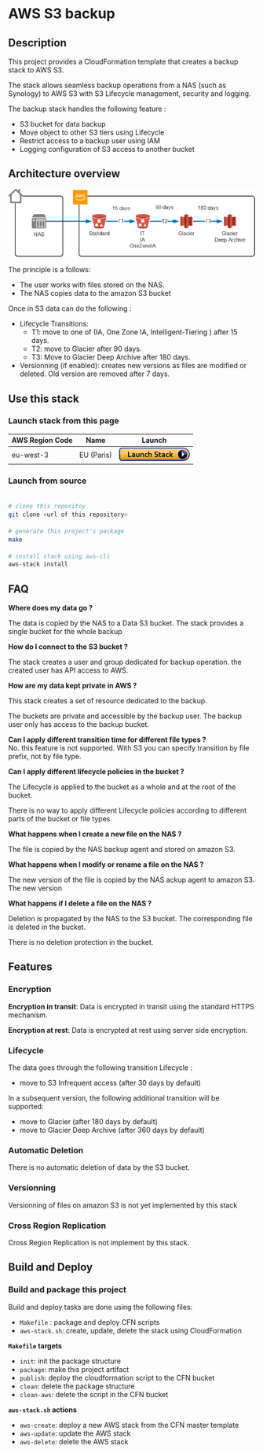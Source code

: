 # AWS S3 backup

## Description

This project provides a CloudFormation template that creates a backup stack to AWS S3.

The stack allows seamless backup operations from a NAS (such as Synology) to AWS S3 with S3 Lifecycle management, security and logging.

The backup stack handles the following feature :

* S3 bucket for data backup
* Move object to other S3 tiers using Lifecycle
* Restrict access to a backup user using IAM
* Logging configuration of S3 access to another bucket


## Architecture overview

![architecture-overview](images/architecture-overview.png)

The principle is a follows:
  * The user works with files stored on the NAS.
  * The NAS copies data to the amazon S3 bucket

Once in S3 data can do the following :
  * Lifecycle Transitions:
    * T1: move to one of (IA, One Zone IA, Intelligent-Tiering ) after 15 days.
    * T2: move to Glacier after 90 days.
    * T3: Move to Glacier Deep Archive after 180 days.
  * Versionning (if enabled): creates new versions as files are modified or deleted. Old version are removed after 7 days.


## Use this stack

### Launch stack from this page

| AWS Region Code | Name | Launch |
| --- | --- | ---
| eu-west-3   | EU (Paris)   | [![cloudformation-launch-stack](images/cloudformation-launch-stack.png)](https://console.aws.amazon.com/cloudformation/home?region=eu-west-3#/stacks/new?stackName=s3-backup-stack&templateURL=https://fbarmes-cfn-public.s3.eu-west-3.amazonaws.com/aws-s3-backup/master.yml)


### Launch from source

```bash

# clone this repositoy
git clone <url of this repository>

# generate this project's package
make

# install stack using aws-cli
aws-stack install
```

## FAQ

**Where does my data go  ?**

The data is copied by the NAS to a Data S3 bucket. The stack provides a single bucket for the whole backup

**How do I connect to the S3 bucket ?**

The stack creates a user and group dedicated for backup operation. the created user has API access to AWS.

**How are my data kept private in AWS ?**

This stack creates a set of resource dedicated to the backup.

The buckets are private and accessible by the backup user. The backup user only has access to the backup bucket.

**Can I apply different transition time for different file types ?**  
No. this feature is not supported. With S3 you can specify transition by file prefix, not by file type.


**Can I apply different lifecycle policies in the bucket ?**

The Lifecycle is applied to the bucket as a whole and at the root of the bucket.

There is no way to apply different Lifecycle policies according to different parts of the bucket or file types.

**What happens when I create a new file on the NAS ?**

The file is copied by the NAS backup agent and stored on amazon S3.

**What happens when I modify or rename a file on the NAS ?**

The new version of the file is copied by the NAS ackup agent to amazon S3. The new version

**What happens if I delete a file on the NAS ?**

Deletion is propagated by the NAS to the S3 bucket. The corresponding file is deleted in the bucket.

There is no deletion protection in the bucket.




## Features

### Encryption

**Encryption in transit**: Data is encrypted in transit using the standard HTTPS mechanism.

**Encryption at rest**: Data is encrypted at rest using server side encryption.



### Lifecycle

The data goes through the following transition Lifecycle :
* move to S3 Infrequent access (after 30 days by default)

In a subsequent version, the following additional transition will be supported:
* move to Glacier (after 180 days by default)
* move to Glacier Deep Archive (after 360 days by default)


### Automatic Deletion
There is no automatic deletion of data by the S3 bucket.



### Versionning
Versionning of files on amazon S3 is not yet implemented by this stack



### Cross Region Replication
Cross Region Replication is not implement by this stack.



## Build and Deploy

### Build and package this project

Build and deploy tasks are done using the following files:
 * `Makefile` : package and deploy CFN scripts
 * `aws-stack.sh`: create, update, delete the stack using CloudFormation


**`Makefile` targets**
 * `init`: init the package structure
 * `package`: make this project artifact
 * `publish`: deploy the cloudformation script to the CFN bucket
 * `clean`: delete the package structure
 * `clean-aws`: delete the script in the CFN bucket

**`aws-stack.sh` actions**
 * `aws-create`: deploy a new AWS stack from the CFN master template
 * `aws-update`: update the AWS stack
 * `aws-delete`: delete the AWS stack
